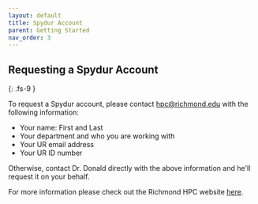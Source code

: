 ```yaml
---
layout: default
title: Spydur Account
parent: Getting Started
nav_order: 3
---
```

## Requesting a Spydur Account
{: .fs-9 }

To request a Spydur account, please contact hpc@richmond.edu with the following information:

- Your name: First and Last
- Your department and who you are working with
- Your UR email address
- Your UR ID number

Otherwise, contact Dr. Donald directly with the above information and he'll request it on your behalf.

For more information please check out the Richmond HPC website [here](https://spiderweb.richmond.edu./training/login/index.html).
